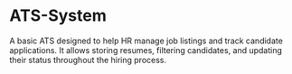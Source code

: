 # ATS-System
A basic ATS designed to help HR manage job listings and track candidate applications. It allows storing resumes, filtering candidates, and updating their status throughout the hiring process.
